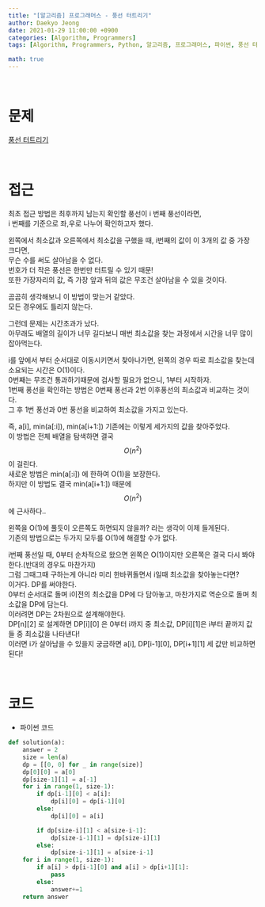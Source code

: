 ```yaml
---
title: "[알고리즘] 프로그래머스 - 풍선 터트리기"
author: Daekyo Jeong
date: 2021-01-29 11:00:00 +0900
categories: [Algorithm, Programmers]
tags: [Algorithm, Programmers, Python, 알고리즘, 프로그래머스, 파이썬, 풍선 터트리기, DP]

math: true
---
```


<br/>

# **문제**


[풍선 터트리기](https://programmers.co.kr/learn/courses/30/lessons/68646)

<br/>

# **접근**  

최초 접근 방법은 최후까지 남는지 확인할 풍선이 i 번째 풍선이라면,  
i 번째를 기준으로 좌,우로 나누어 확인하고자 했다.  

왼쪽에서 최소값과 오른쪽에서 최소값을 구했을 때, i번째의 값이 이 3개의 값 중 가장 크다면,  
무슨 수를 써도 살아남을 수 없다.  
번호가 더 작은 풍선은 한번만 터트릴 수 있기 때문!  
또한 가장자리의 값, 즉 가장 앞과 뒤의 값은 무조건 살아남을 수 있을 것이다.  

곰곰히 생각해보니 이 방법이 맞는거 같았다.  
모든 경우에도 틀리지 않는다.  

그런데 문제는 시간초과가 났다.  
아무래도 배열의 길이가 너무 길다보니 매번 최소값을 찾는 과정에서 시간을 너무 많이 잡아먹는다.  

i를 앞에서 부터 순서대로 이동시키면서 찾아나가면, 왼쪽의 경우 따로 최소값을 찾는데 소요되는 시간은 O(1)이다.  
0번째는 무조건 통과하기때문에 검사할 필요가 없으니, 1부터 시작하자.  
1번째 풍선을 확인하는 방법은 0번째 풍선과 2번 이후풍선의 최소값과 비교하는 것이다.  
그 후 1번 풍선과 0번 풍선을 비교하여 최소값을 가지고 있는다.  

즉, a[i], min(a[:i]), min(a[i+1:]) 기존에는 이렇게 세가지의 값을 찾아주었다.  
이 방법은 전체 배열을 탐색하면 결국 $$O(n^{2})$$ 이 걸린다.  
새로운 방법은 min(a[:i]) 에 한하여 O(1)을 보장한다.  
하지만 이 방법도 결국 min(a[i+1:]) 때문에 $$O(n^{2})$$ 에 근사하다..  

왼쪽을 O(1)에 풀듯이 오른쪽도 하면되지 않을까? 라는 생각이 이제 들게된다.  
기존의 방법으로는 두가지 모두를 O(1)에 해결할 수가 없다.  

i번째 풍선일 때, 0부터 순차적으로 왔으면 왼쪽은 O(1)이지만 오른쪽은 결국 다시 봐야한다.(반대의 경우도 마찬가지)  
그럼 그때그때 구하는게 아니라 미리 한바퀴돌면서 i일때 최소값을 찾아놓는다면?  
이거다. DP를 써야한다.  
0부터 순서대로 돌며 i이전의 최소값을 DP에 다 담아놓고, 마찬가지로 역순으로 돌며 최소값을 DP에 담는다.  
이러려면 DP는 2차원으로 설계해야한다.  
DP\[n\]\[2\] 로 설계하면 DP\[i\]\[0\] 은 0부터 i까지 중 최소값, DP\[i\]\[1\]은 i부터 끝까지 값들 중 최소값을 나타낸다!  
이러면 i가 살아남을 수 있을지 궁금하면 a[i], DP\[i-1\]\[0\], DP\[i+1\]\[1\] 세 값만 비교하면 된다!  


<br/>

# **코드**


- 파이썬 코드   

```py
def solution(a):
    answer = 2
    size = len(a)
    dp = [[0, 0] for _ in range(size)]
    dp[0][0] = a[0]
    dp[size-1][1] = a[-1]
    for i in range(1, size-1):
        if dp[i-1][0] < a[i]:
            dp[i][0] = dp[i-1][0]
        else:
            dp[i][0] = a[i]

        if dp[size-i][1] < a[size-i-1]:
            dp[size-i-1][1] = dp[size-i][1]
        else:
            dp[size-i-1][1] = a[size-i-1]
    for i in range(1, size-1):
        if a[i] > dp[i-1][0] and a[i] > dp[i+1][1]:
            pass
        else:
            answer+=1
    return answer
```


<br/>
